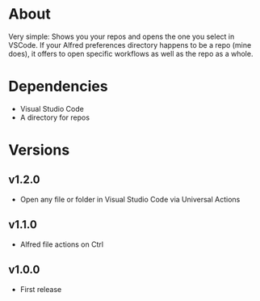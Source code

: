 # About

Very simple: Shows you your repos and opens the one you select in VSCode. If your Alfred preferences directory happens to be a repo (mine does), it offers to open specific workflows as well as the repo as a whole.

# Dependencies

- Visual Studio Code
- A directory for repos

# Versions

## v1.2.0

- Open any file or folder in Visual Studio Code via Universal Actions

## v1.1.0

- Alfred file actions on Ctrl

## v1.0.0

- First release
